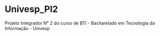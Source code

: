 # Univesp_PI2
Projeto Integrador N° 2 do curso de BTI - Bacharelado em Tecnologia da Informação - Univesp
